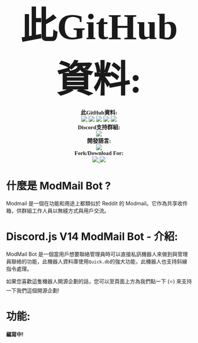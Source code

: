 <p align="center">
 <a style="font-size:100px;font-family:verdana"><b>此GitHub資料:</b></a><br>
</p>
<p align="center">
    <a style="font-size:15px;font-family:verdana"><b>此GitHub資料:</b></a><br>
    <img src="https://img.shields.io/github/release/Kevin28576/ModeMail?label=Release&logo=files">
    <img src="https://img.shields.io/github/forks/Kevin28576/ModeMail?label=Forks&color=lime&logo=githubactions&logoColor=lime">
    <img src="https://img.shields.io/github/stars/Kevin28576/ModeMail?label=Stars&color=yellow&logo=reverbnation&logoColor=yellow">
    <img src="https://img.shields.io/github/license/Kevin28576/ModeMail?label=License&color=808080&logo=gitbook&logoColor=808080">
    <img src="https://img.shields.io/github/issues/Kevin28576/ModeMail?label=Issues&color=red&logo=ifixit&logoColor=red">
    <br>
    <a style="font-size:15px;font-family:verdana"><b>Discord支持群組:</b></a><br>
    <a href="https://discord.gg/NSd8f6mkqH">
        <img src="https://img.shields.io/discord/883760822143320065.svg?label=Discord%20Server:&logo=discord&color=5865F2"><br>
    </a>
    <a style="font-size:15px;font-family:verdana"><b>開發語言:</b></a><br>
    <img src="https://img.shields.io/badge/JavaScript-100000?label=Made%20with:&style=flat&logo=javascript&color=yellow">
    <br>
    <a style="font-size:15px;font-family:verdana"><b>Fork/Download For:</b></a><br>
    <a href="https://replit.com/github/Kevin28576/ModeMail">
        <img src="https://img.shields.io/badge/Repl.it-100000?label=Fork%20on:&style=flat&logo=replit&color=808080&logoColor=white">
    </a>
    <a href="https://github.com/Kevin28576/ModeMail/fork">
        <img src="https://img.shields.io/badge/GitHub-100000?label=Fork%20on:&style=flat&logo=github&color=808080">
    </a>
</p>
    
# 什麼是 ModMail Bot ?
Modmail 是一個在功能和用途上都類似於 Reddit 的 Modmail。它作為共享收件箱，供群組工作人員以無縫方式與用戶交流。
    
# Discord.js V14 ModMail Bot - 介紹:
ModMail Bot 是一個當用戶想要聯絡管理員時可以直接私訊機器人來做到與管理員聯絡的功能，此機器人資料庫使用`Quick.db`的強大功能，此機器人也支持斜線指令處理。<br>
    
如果您喜歡這隻機器人開源企劃的話，您可以至頁面上方為我們點一下 (⭐️) 來支持一下我們這個開源企劃!
    
# 功能:
#### 編寫中!
